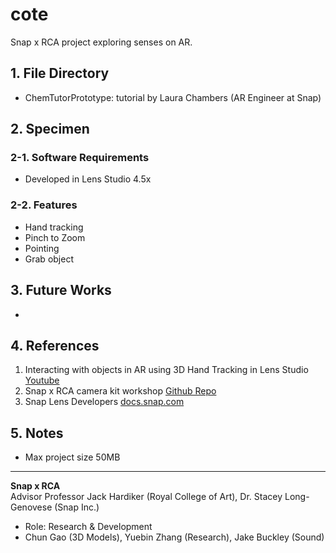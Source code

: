 # cote
Snap x RCA project exploring senses on AR.
## 1. File Directory
- ChemTutorPrototype: tutorial by Laura Chambers (AR Engineer at Snap)
## 2. Specimen
### 2-1. Software Requirements
- Developed in Lens Studio 4.5x
### 2-2. Features
- Hand tracking
- Pinch to Zoom
- Pointing
- Grab object
## 3. Future Works
- 
## 4. References
1. Interacting with objects in AR using 3D Hand Tracking in Lens Studio [Youtube](https://www.youtube.com/watch?v=AgweoeLMFEk)
2. Snap x RCA camera kit workshop [Github Repo](https://github.com/chanulee/snap-rca-camkit-workshop)
3. Snap Lens Developers [docs.snap.com](https://docs.snap.com/lens-studio/4.55.1/home)
## 5. Notes
- Max project size 50MB
---
**Snap x RCA**    
Advisor Professor Jack Hardiker (Royal College of Art), Dr. Stacey Long-Genovese (Snap Inc.)

- Role: Research & Development
- Chun Gao (3D Models), Yuebin Zhang (Research), Jake Buckley (Sound)
